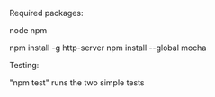 Required packages:

node
npm

npm install -g http-server
npm install --global mocha

Testing:

"npm test" runs the two simple tests
